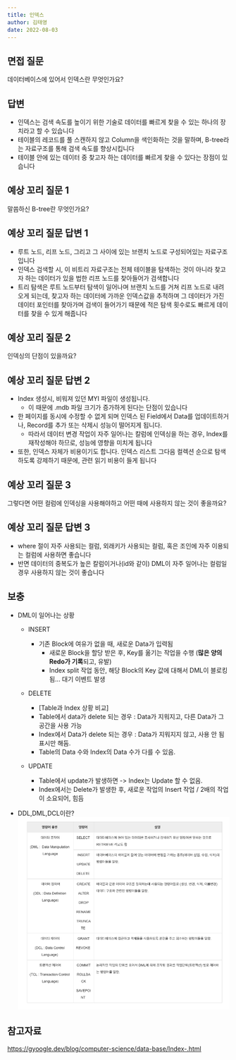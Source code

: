 ```yaml
---
title: 인덱스
author: 김태영
date: 2022-08-03
---
```


## 면접 질문

데이터베이스에 있어서 인덱스란 무엇인가요?
<br />

## 답변

- 인덱스는 검색 속도를 높이기 위한 기술로 데이터를 빠르게 찾을 수 있는 하나의 장치라고 할 수 있습니다
- 테이블의 레코드를 풀 스캔하지 않고 Column을 색인화하는 것을 말하며, B-tree라는 자료구조를 통해 검색 속도를 향상시킵니다
- 테이블 안에 있는 데이터 중 찾고자 하는 데이터를 빠르게 찾을 수 있다는 장점이 있습니다

## 예상 꼬리 질문 1

말씀하신 B-tree란 무엇인가요?

## 예상 꼬리 질문 답변 1

- 루트 노드, 리프 노드, 그리고 그 사이에 있는 브랜치 노드로 구성되어있는 자료구조입니다
- 인덱스 검색할 시, 이 비트리 자료구조는 전체 테이블을 탐색하는 것이 아니라 찾고자 하는 데이터가 있을 법한 리프 노드를 찾아들어가 검색합니다
- 트리 탐색은 루트 노드부터 탐색이 일어나며 브랜치 노드를 거쳐 리프 노드로 내려오게 되는데, 찾고자 하는 데이터에 가까운 인덱스값을 추적하며 그 데이터가 가진 데이터 포인터를 찾아가며 검색이 들어가기 때문에 적은 탐색 횟수로도 빠르게 데이터를 찾을 수 있게 해줍니다

## 예상 꼬리 질문 2

인덱싱의 단점이 있을까요?

## 예상 꼬리 질문 답변 2

- Index 생성시, 비워져 있던 MYI 파일이 생성됩니다.
  - 이 때문에 .mdb 파일 크기가 증가하게 된다는 단점이 있습니다
- 한 페이지를 동시에 수정할 수 없게 되며 인덱스 된 Field에서 Data를 업데이트하거나, Record를 추가 또는 삭제시 성능이 떨어지게 됩니다.
  - 따라서 데이터 변경 작업이 자주 일어나는 칼럼에 인덱싱을 하는 경우, Index를 재작성해야 하므로, 성능에 영향을 미치게 됩니다
- 또한, 인덱스 자체가 비용이기도 합니다. 인덱스 리스트 그다음 컬렉션 순으로 탐색하도록 강제하기 때문에, 관련 읽기 비용이 들게 됩니다

## 예상 꼬리 질문 3

그렇다면 어떤 컬럼에 인덱싱을 사용해야하고 어떤 때에 사용하지 않는 것이 좋을까요?

## 예상 꼬리 질문 답변 3

- where 절이 자주 사용되는 컬럼, 외래키가 사용되는 컬럼, 혹은 조인에 자주 이용되는 컬럼에 사용하면 좋습니다
- 반면 데이터의 중복도가 높은 칼럼이거나(id와 같이) DML이 자주 일어나는 컬럼일 경우 사용하지 않는 것이 좋습니다

## 보충

- DML이 일어나는 상황

  - INSERT

    - 기존 Block에 여유가 없을 때, 새로운 Data가 입력됨
      - 새로운 Block을 할당 받은 후, Key를 옮기는 작업을 수행 (**많은 양의 Redo가 기록**되고, 유발)
      - Index split 작업 동안, 해당 Block의 Key 값에 대해서 DML이 블로킹 됨... 대기 이벤트 발생

  - DELETE

    - [Table과 Index 상황 비교]
    - Table에서 data가 delete 되는 경우 : Data가 지워지고, 다른 Data가 그 공간을 사용 가능
    - Index에서 Data가 delete 되는 경우 : Data가 지워지지 않고, 사용 안 됨 표시만 해둠.
    - Table의 Data 수와 Index의 Data 수가 다를 수 있음.

  - UPDATE
    - Table에서 update가 발생하면 -> Index는 Update 할 수 없음.
    - Index에서는 Delete가 발생한 후, 새로운 작업의 Insert 작업 / 2배의 작업이 소요되어, 힘듬

- DDL,DML,DCL이란?
  ![](image/DDL,DML,DCL.png)

## 참고자료

https://gyoogle.dev/blog/computer-science/data-base/Index-.html
